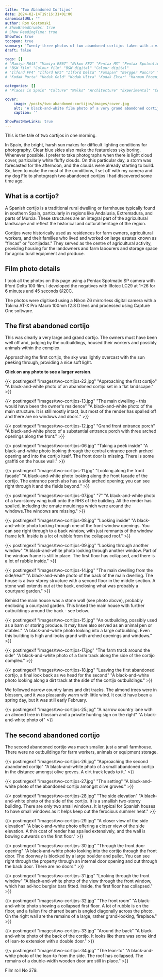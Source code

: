 ```yaml
---
title: 'Two Abandoned Cortijos'
date: 2024-02-14T19:16:31+01:00
canonicalURL: ""
author: Rom Gostomski
# ShowBreadCrumbs: true
# Show ReadingTime: true
ShowToc: true
tocopen: true
summary: 'Twenty-three photos of two abandoned cortijos taken with a vintage Pentax Spotmatic film camera during a morning walk.' # The summary appears as the Google description and also on the posts list page. If you also want it to appear on the page, use description instead of summary.
draft: false

tags: []
# "Mamiya M645" "Mamiya RB67" "Nikon FE2" "Pentax MX" "Pentax Spotmatic" "Pinhole" "Horseman VH-R" "Zeis Ikon Ikoflex" "Zeiss Super Ikonta"
# "B&W film" "Colour film" "B&W digital" "Colour digital"
# "Ilford FP4" "Ilford HP5" "Ilford Delta" "Fomapan" "Bergger Pancro" "Rollei RPX" "Kentmere"
# "Kodak Porta" "Kodak Gold" "Kodak Ultra" "Kodak Ektar" "Harman Phoenix"

categories: []
# "Places in Spain" "Culture" "Walks" "Architecture" "Experimental" "Cortijo" "Via Verde" "White village"

cover:
    image: /posts/two-abandoned-cortijos/images/cover.jpg
    alt: 'A black-and-white film photo of a very grand abandoned cortijo'
    caption: ''

ShowPostNavLinks: true
---
```

This is the tale of two cortijos in one morning.

In Spain, the bright, harsh sun makes for difficult lighting conditions for photography. Clear blue skies also make the featureless sky boring. Whenever possible. I prefer to take photographs when there is light cloud cover, particularly white fluffy clouds. On this particular day, a storm was forecasted for the afternoon, and the clouds were already starting to build. So, keen to make the most of the conditions, I set off with my camera and my dog Flo to photograph two abandoned cortijos I had discovered some time ago.

## What is a cortijo?

A Spanish cortijo is a traditional rural dwelling or farmhouse typically found in southern Spain, particularly in regions like Andalusia, Extremadura, and parts of Murcia. These structures are an integral part of the agricultural landscape and reflect the historical and cultural heritage of the region.

Cortijos were historically used as residences for farm owners, agricultural workers, and their families who lived and worked on large estates known as "fincas" or "cortijadas." They served as the centre of agricultural activity, providing housing for the landowners and farm labourers and storage space for agricultural equipment and produce.

## Film photo details

I took all the photos on this page using a Pentax Spotmatic SP camera with Ilford Delta 100 film. I developed the negatives with Ilfotec LC29 at 1+26 for 6 minutes and 45 seconds @20C.

The photos were digitised using a Nikon Z6 mirrorless digital camera with a Tokina AT-X Pro Macro 100mm f2.8 D lens and processed using Capture One software.

## The first abandoned cortijo

This was clearly a very large and grand cortijo. The owners must have been well off and, judging by the outbuildings, housed their workers and possibly animals within the complex.

Approaching the first cortijo, the sky was lightly overcast with the sun peeking through, providing a nice soft light.

**Click on any photo to see a larger version.**

{{< postimgexif "images/two-cortijos-22.jpg" 
"Approaching the first cortijo" 
"A black-and-white photo of an abandoned cortijo set in a flat landscape." >}}

{{< postimgexif "images/two-cortijos-13.jpg" 
"The main dwelling - this would have been the owner's residence" 
"A black-and-white photo of the main structure. It is still mostly intact, but most of the render has spalled off and there are no windows and doors." >}}

{{< postimgexif "images/two-cortijos-12.jpg" 
"Grand front entrance porch" 
"A black-and-white photo of a substantial entrance porch with three arched openings along the front." >}}

{{< postimgexif "images/two-cortijos-06.jpg" 
"Taking a peek inside" 
"A black-and-white photo looking through the central entrance porch arched opening and into the cortijo itself. The front door is missing. There is some graffiti on the house wall." >}}

{{< postimgexif "images/two-cortijos-11.jpg" 
"Looking along the front facade" 
"A black-and-white photo looking along the front facade of the cortijo. The entrance porch also has a side arched opening; you can see right through it and the fields beyond." >}}

{{< postimgexif "images/two-cortijos-07.jpg" 
"7" 
"A black-and-white photo of a two-storey wing built onto the RHS of the building. All the render has spalled, including the ornate mouldings which were around the windows.The windows are missing." >}}

{{< postimgexif "images/two-cortijos-08.jpg" 
"Looking inside" 
"A black-and-white photo looking through one of the front window openings. You can see right through to a back window, with just remnants of the window frame left. Inside is a lot of rubble from the collapsed roof." >}}

{{< postimgexif "images/two-cortijos-09.jpg" 
"Looking through another window" 
"A black-and-white photo looking through another window. Part of the window frame is still in place. The first floor has collapsed, and there is a lot of rubble inside." >}}

{{< postimgexif "images/two-cortijos-14.jpg" 
"The main dwelling from the side/rear" 
"A black-and-white photo of the back of the main dwelling. The house is a two-storey structure with a second floor in the middle section. A stone wall extends out at the back, enclosing what was probably a courtyard garden." >}}

Behind the main house was a stone wall (see photo above), probably enclosing a courtyard garden. This linked the main house with further outbuildings around the back - see below.

{{< postimgexif "images/two-cortijos-15.jpg" 
"An outbuilding, possibly used as a barn or storing produce. It may have also served as an animal pen or stables." 
"A black-and-white photo looking into a large outbuilding. Even this building is high and looks grand with arched openings and windows." >}}

{{< postimgexif "images/two-cortijos-17.jpg" 
"The farm track around the side" 
"A black-and-white photo of a farm track along the side of the cortijo complex." >}}

{{< postimgexif "images/two-cortijos-18.jpg" 
"Leaving the first abandoned cortijo, a final look back as we head for the second" 
"A black-and-white photo looking along a dirt track at the side of the cortijo outbuildings." >}}

We followed narrow country lanes and dirt tracks. The almond trees were in blossom, and it was pleasantly warm with little wind. It could have been a spring day, but it was still early February.

{{< postimgexif "images/two-cortijos-25.jpg" 
"A narrow country lane with an almond tree in blossom and a private hunting sign on the right" 
"A black-and-white photo of" >}}

## The second abandoned cortijo

The second abandoned cortijo was much smaller, just a small farmhouse. There were no outbuildings for farm workers, animals or equipment storage.

{{< postimgexif "images/two-cortijos-26.jpg" 
"Approaching the second abandoned cortijo" 
"A black-and-white photo of a small abandoned cortijo in the distance amongst olive groves. A dirt track leads to it." >}}

{{< postimgexif "images/two-cortijos-27.jpg" 
"The setting" 
"A black-and-white photo of the abandoned cortijo amongst olive groves." >}}

{{< postimgexif "images/two-cortijos-28.jpg" 
"The side elevation" 
"A black-and-white photo of the side of the cortijo. It is a smallish two-storey building. There are only two small windows. It is typical for Spanish houses to have small windows as it helps keep out the ferocious summer heat." >}}

{{< postimgexif "images/two-cortijos-29.jpg" 
"A closer view of the side elevation" 
"A black-and-white photo offering a closer view of the side elevation. A thin coat of render has spalled extensively, and the wall is bowing outwards on the first floor." >}}

{{< postimgexif "images/two-cortijos-30.jpg" 
"Through the front door opening" 
"A black-and-white photo looking into the cortijo through the front door. The doorway is blocked by a large boulder and pallet. You can see right through the property through an internal door opening and out through the back door. There are no doors." >}}

{{< postimgexif "images/two-cortijos-31.jpg" 
"Looking through the front window" 
"A black-and-white photo of the view through the front window, which has ad-hoc burglar bars fitted. Inside, the first floor has collapsed." >}}

{{< postimgexif "images/two-cortijos-32.jpg" 
"The front room" 
"A black-and-white photo showing a collapsed first floor. A lot of rubble is on the floor, and a fallen fire charred beam is angled diagonally across the photo. On the right wall are the remains of a large, rather grand-looking, fireplace." >}}

{{< postimgexif "images/two-cortijos-33.jpg" 
"Around the back" 
"A black-and-white photo of the back of the cortijo. It looks like there was some kind of lean-to extension with a double door." >}}

{{< postimgexif "images/two-cortijos-34.jpg" 
"The lean-to" 
"A black-and-white photo of the lean-to from the side. The roof has collapsed. The remains of a double-width wooden door are still in place." >}}

Film roll No 379.
